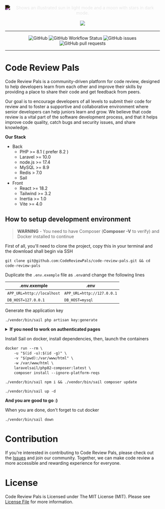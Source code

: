 <div align="center">
<picture>
  <source media="(prefers-color-scheme: dark)"  srcset="https://raw.githubusercontent.com/geeksesi/code-review-pals/master/resources/images/logo-white-350.png">
  <source media="(prefers-color-scheme: light)" srcset="https://raw.githubusercontent.com/geeksesi/code-review-pals/master/resources/images/logo-350.png">
  <img style="filter:invert(100%);" alt="Shows an illustrated sun in light mode and a moon with stars in dark mode." src="https://raw.githubusercontent.com/geeksesi/code-review-pals/master/resources/images/logo.svg">
</picture>
    <br/><br/>
  <a href="https://discord.gg/3G8cvWr7q4" ><img width="30%" src="https://user-images.githubusercontent.com/28778964/230801380-b8fb2ed3-fbcd-42ac-8e03-e45eb7c06e5e.png" /></a>
</div>

---
<div align="center">

![GitHub](https://img.shields.io/github/license/geeksesi/code-review-pals)
![GitHub Workflow Status](https://img.shields.io/github/actions/workflow/status/geeksesi/code-review-pals/.github/workflows/deploy.yml)
![GitHub issues](https://img.shields.io/github/issues-raw/geeksesi/code-review-pals)
![GitHub pull requests](https://img.shields.io/github/issues-pr-raw/geeksesi/code-review-pals)

</div>

---

# Code Review Pals
Code Review Pals is a community-driven platform for code review, designed to help developers learn from each other and improve their skills by providing a place to share their code and get feedback from peers.

Our goal is to encourage developers of all levels to submit their code for review and to foster a supportive and collaborative environment where senior developers can help juniors learn and grow. We believe that code review is a vital part of the software development process, and that it helps improve code quality, catch bugs and security issues, and share knowledge.

**Our Stack**
- Back
    - PHP >= 8.1 ( prefer 8.2 )
    - Laravel >= 10.0
    - node.js >= 17.4
    - MySQL >= 8.9
    - Redis > 7.0
    - Sail
- Front
    - React >= 18.2
    - Tailwind >= 3.2
    - Inertia >= 1.0
    - Vite >= 4.0

## How to setup development environment

> **WARNING** -  You need to have Composer (**Composer -V** to verify)  and Docker installed to continue

First of all, you'll need to clone the project, copy this in your terminal and the download shall begin via SSH
```
git clone git@github.com:CodeReviewPals/code-review-pals.git && cd code-review-pals
```
Duplicate the `.env.exemple` file as `.env`and change the following lines

| .env.exemple               | .env                       |
|----------------------------|----------------------------|
| `APP_URL=http://localhost` | `APP_URL=http://127.0.0.1` |
| `DB_HOST=127.0.0.1`        | `DB_HOST=mysql`            |

Generate the application key
```
./vendor/bin/sail php artisan key:generate 
```
<details>
<summary><b>If you need to work on authenticated pages</b></summary>

On your Github Account, go to `Settings > Developer Settings > OAuth App`

Then fill in the form as the following :

<img src="resources/images/documentation/github-oath.png"/>

After registering, create your client secret and put `http://127.0.0.1` as the Homepage URL

In `.env` file, at the very bottom, fill in the github section with the credentials given after register the app on GitHub.

```
GITHUB_CLIENT_ID= /*YOUR CLIENT ID*/
GITHUB_CLIENT_SECRET= /*YOUR CLIENT SECRET*/
GITHUB_REDIRECT=http://127.0.0.1/auth/callback/github
```
</details>

Install Sail on docker, install dependencies, then, launch the containers
```
docker run --rm \
    -u "$(id -u):$(id -g)" \
    -v "$(pwd):/var/www/html" \
    -w /var/www/html \
    laravelsail/php82-composer:latest \
    composer install --ignore-platform-reqs
```
```
./vendor/bin/sail npm i && ./vendor/bin/sail composer update
```
```
./vendor/bin/sail up -d
```
**And you are good to go :)**

When you are done, don't forget to cut docker
```
./vendor/bin/sail down
```

# Contribution
If you're interested in contributing to Code Review Pals, please check out the [Issues](https://github.com/geeksesi/code-review-pals/issues) and join our community. Together, we can make code review a more accessible and rewarding experience for everyone.

# License
Code Review Pals is Licensed under The MIT License (MIT). Please see [License File](https://github.com/geeksesi/code-review-pals/blob/master/LICENSE) for more information.
